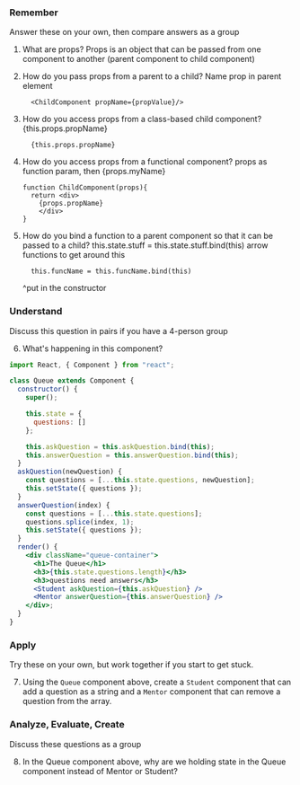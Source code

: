 ### Remember

Answer these on your own, then compare answers as a group

1.  What are props?
      Props is an object that can be passed from one component to another (parent component to child component)

2.  How do you pass props from a parent to a child?
      Name prop in parent element <Movie propName={propValue} />
      ```JSX
        <ChildComponent propName={propValue}/>
      ```

3.  How do you access props from a class-based child component?
      {this.props.propName}
      ```JSX
        {this.props.propName}
      ```

4.  How do you access props from a functional component?
      props as function param, then {props.myName}
      ```JS
      function ChildComponent(props){
        return <div>
          {props.propName}
          </div>
      }

5.  How do you bind a function to a parent component so that it can be passed to a child?
      this.state.stuff = this.state.stuff.bind(this)
      arrow functions to get around this
      ```JS
        this.funcName = this.funcName.bind(this)
      ```
      ^put in the constructor

### Understand

Discuss this question in pairs if you have a 4-person group

6.  What's happening in this component?

```jsx
import React, { Component } from "react";

class Queue extends Component {
  constructor() {
    super();

    this.state = {
      questions: []
    };

    this.askQuestion = this.askQuestion.bind(this);
    this.answerQuestion = this.answerQuestion.bind(this);
  }
  askQuestion(newQuestion) {
    const questions = [...this.state.questions, newQuestion];
    this.setState({ questions });
  }
  answerQuestion(index) {
    const questions = [...this.state.questions];
    questions.splice(index, 1);
    this.setState({ questions });
  }
  render() {
    <div className="queue-container">
      <h1>The Queue</h1>
      <h3>{this.state.questions.length}</h3>
      <h3>questions need answers</h3>
      <Student askQuestion={this.askQuestion} />
      <Mentor answerQuestion={this.answerQuestion} />
    </div>;
  }
}
```

### Apply

Try these on your own, but work together if you start to get stuck.

7.  Using the `Queue` component above, create a `Student` component that can add a question as a string and a `Mentor` component that can remove a question from the array.



### Analyze, Evaluate, Create

Discuss these questions as a group

8.  In the Queue component above, why are we holding state in the Queue component instead of Mentor or Student?
